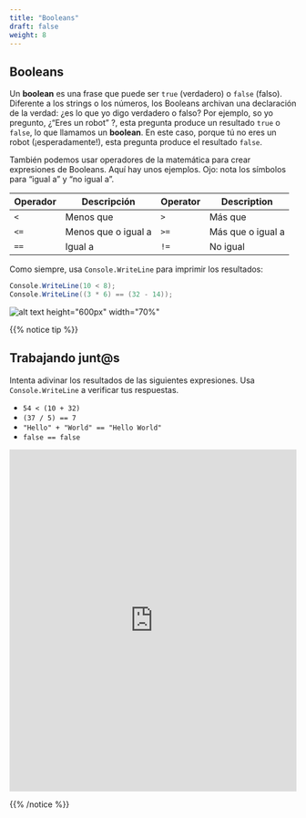 ```yaml
---
title: "Booleans"
draft: false
weight: 8
---
```


## Booleans

Un **boolean** es una frase que puede ser `true` (verdadero) o `false` (falso). Diferente a los strings o los números, los Booleans archivan una declaración de la verdad: ¿es lo que yo digo verdadero o falso? Por ejemplo, so yo pregunto, ¿“Eres un robot” ?, esta pregunta produce un resultado `true` o `false`, lo que llamamos un **boolean**. En este caso, porque tú no eres un robot (¡esperadamente!), esta pregunta produce el resultado `false`. 

También podemos usar operadores de la matemática para crear expresiones de Booleans. Aquí hay unos ejemplos. 
Ojo: nota los símbolos para “igual a” y “no igual a”.

| Operador | Descripción           | Operator | Description              |
| -------- | --------------------- | -------- | ------------------------ |
| `<`      | Menos que             | `>`      | Más que                  |
| `<=`     | Menos que o igual a   | `>=`     | Más que o igual a        |
| `==`     | Igual a               | `!=`     | No igual                 |

Como siempre, usa `Console.WriteLine` para imprimir los resultados:

```csharp
Console.WriteLine(10 < 8);
Console.WriteLine((3 * 6) == (32 - 14));
```

![alt text height="600px" width="70%"](../media/booleans-intro.png "Printing booleans")

{{% notice tip %}}

## Trabajando junt@s

Intenta adivinar los resultados de las siguientes expresiones. Usa `Console.WriteLine` a verificar tus respuestas.

- `54 < (10 + 32)`
- `(37 / 5) == 7`
- `"Hello" + "World" == "Hello World"`
- `false == false`

<iframe height="600px" width="100%" src="https://replit.com/@nuevofoundation/NF-CSharp-blank?lite=true" scrolling="no" frameborder="no" allowtransparency="true" allowfullscreen="true" sandbox="allow-forms allow-pointer-lock allow-popups allow-same-origin allow-scripts allow-modals"></iframe>

{{% /notice %}}
